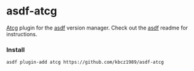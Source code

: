 # asdf-atcg

[Atcg](https://github.com/kbcz1989/atcg) plugin for the [asdf](https://github.com/asdf-vm/asdf) version manager.
Check out the [asdf](https://github.com/asdf-vm/asdf) readme for instructions.

### Install

```bash
asdf plugin-add atcg https://github.com/kbcz1989/asdf-atcg
```
